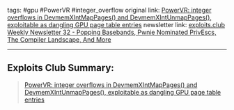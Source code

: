 tags: #gpu #PowerVR #integer_overflow
original link: [PowerVR: integer overflows in DevmemXIntMapPages() and DevmemXIntUnmapPages(), exploitable as dangling GPU page table entries](https://bugs.chromium.org/p/project-zero/issues/detail?id=2543&ref=blog.exploits.club) 
newsletter link: [exploits.club Weekly Newsletter 32 - Popping Basebands, Pwnie Nominated PrivEscs, The Compiler Landscape, And More](https://blog.exploits.club/exploits-club-weekly-newsletter-32-2/)

---
## Exploits Club Summary:
> [PowerVR: integer overflows in DevmemXIntMapPages() and DevmemXIntUnmapPages(), exploitable as dangling GPU page table entries](https://bugs.chromium.org/p/project-zero/issues/detail?id=2543&ref=blog.exploits.club) 